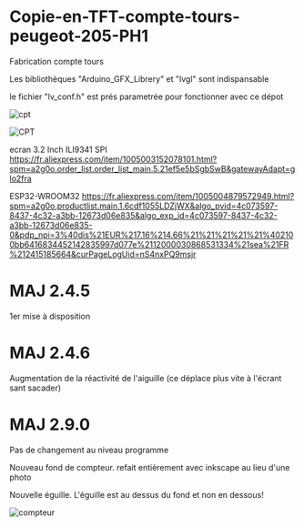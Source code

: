 # Copie-en-TFT-compte-tours-peugeot-205-PH1
Fabrication compte tours

Les bibliothèques "Arduino_GFX_Librery" et "lvgl" sont indispansable

le fichier "lv_conf.h" est prés parametrée pour fonctionner avec ce dépot

![cpt](https://user-images.githubusercontent.com/97837322/236664198-fcbd0d13-93a2-4fe0-8e99-db965c4fc4ce.PNG)

![CPT](https://user-images.githubusercontent.com/97837322/236664206-7c1b42e6-860a-4ac4-8155-590290869f23.jpg)

ecran 3.2 Inch ILI9341 SPI https://fr.aliexpress.com/item/1005003152078101.html?spm=a2g0o.order_list.order_list_main.5.21ef5e5bSgbSwB&gatewayAdapt=glo2fra

ESP32-WROOM32 https://fr.aliexpress.com/item/1005004879572949.html?spm=a2g0o.productlist.main.1.6cdf1055LDZjWX&algo_pvid=4c073597-8437-4c32-a3bb-12673d06e835&algo_exp_id=4c073597-8437-4c32-a3bb-12673d06e835-0&pdp_npi=3%40dis%21EUR%217.16%214.66%21%21%21%21%21%402100bb6416834452142835997d077e%2112000030868531334%21sea%21FR%212415185664&curPageLogUid=nS4nxPQ9msjr

# MAJ 2.4.5
1er mise à disposition

# MAJ 2.4.6
Augmentation de la réactivité de l'aiguille (ce déplace plus vite à l'écrant sant sacader)

# MAJ 2.9.0
Pas de changement au niveau programme

Nouveau fond de compteur. refait entièrement avec inkscape au lieu d'une photo

Nouvelle éguille. L'éguille est au dessus du fond et non en dessous!

![compteur](https://github.com/lemarsienvoyageur/Copie-en-TFT-compte-tours-peugeot-205-PH1/assets/97837322/7af5582e-a2c6-4346-8e20-d0512baddd8e)
